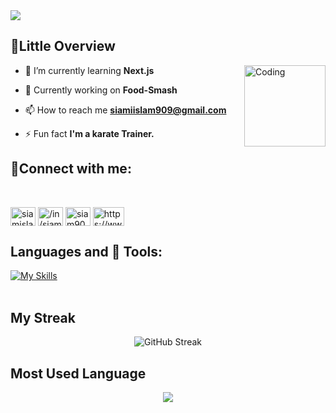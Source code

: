 
<!-- <img src="./img/Black  LinkedIn Banner.png"/> -->
<img src="./img/banner.png" />

## 📌Little Overview

<img align="right" alt="Coding" width="130" src="https://media1.giphy.com/media/v1.Y2lkPTc5MGI3NjExeWFlOHQ3YzdnY2EwOTNveGhmN2x1cHNsN2Z3ZnVqNW5pbHB3dzlkYiZlcD12MV9pbnRlcm5hbF9naWZfYnlfaWQmY3Q9cw/3jN1WxJvcJLZnBCn3n/giphy.gif">
 

- 🌱 I’m currently learning **Next.js** 

- 🔨 Currently working on **Food-Smash**

- 📫 How to reach me **siamiislam909@gmail.com**

- ⚡ Fun fact **I'm a karate Trainer.**

## 📳Connect with me:

<br/>

<p align="left">
<a href="https://twitter.com/siamislam909" target="blank"><img align="center" src="https://raw.githubusercontent.com/rahuldkjain/github-profile-readme-generator/master/src/images/icons/Social/twitter.svg" alt="siamislam909" height="30" width="40" /></a>
<a href="https://www.linkedin.com/in/siam909/" target="blank"><img align="center" src="https://raw.githubusercontent.com/rahuldkjain/github-profile-readme-generator/master/src/images/icons/Social/linked-in-alt.svg" alt="/in/siam-islam-29ab3a249/" height="30" width="40" /></a>
<a href="https://fb.com/siam909q" target="blank"><img align="center" src="https://raw.githubusercontent.com/rahuldkjain/github-profile-readme-generator/master/src/images/icons/Social/facebook.svg" alt="siam909q" height="30" width="40" /></a>
<a href="https://www.youtube.com/channel/UCIOhtcQ4emyajfKK8RDrpIQ" target="blank"><img align="center" src="https://raw.githubusercontent.com/rahuldkjain/github-profile-readme-generator/master/src/images/icons/Social/youtube.svg" alt="https://www.youtube.com/channel/uciohtcq4emyajfkk8rdrpiq" height="30" width="50" /></a>
</p>

 ## Languages and 🧰 Tools:

[![My Skills](https://skillicons.dev/icons?i=express,firebase,git,js,mongodb,nodejs,postman,react,tailwind)](https://skillicons.dev)
<br/>
<br/>

## My Streak


<div align="center">
 <img src="https://github-readme-streak-stats.herokuapp.com?user=siamislam07&theme=green-nur&hide_border=true&border_radius=4.1" alt="GitHub Streak" />
</div>


## Most Used Language
<div align='center'>
<a><img src="https://github-readme-stats.vercel.app/api/top-langs/?username=siamislam07&theme=tokyonight&hide_border=true" /></a>

</div>



